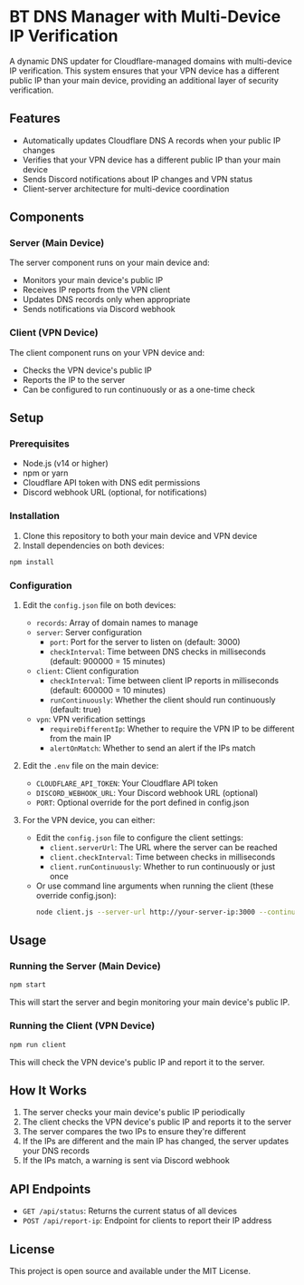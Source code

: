 # BT DNS Manager with Multi-Device IP Verification

A dynamic DNS updater for Cloudflare-managed domains with multi-device IP verification. This system ensures that your VPN device has a different public IP than your main device, providing an additional layer of security verification.

## Features

- Automatically updates Cloudflare DNS A records when your public IP changes
- Verifies that your VPN device has a different public IP than your main device
- Sends Discord notifications about IP changes and VPN status
- Client-server architecture for multi-device coordination

## Components

### Server (Main Device)

The server component runs on your main device and:
- Monitors your main device's public IP
- Receives IP reports from the VPN client
- Updates DNS records only when appropriate
- Sends notifications via Discord webhook

### Client (VPN Device)

The client component runs on your VPN device and:
- Checks the VPN device's public IP
- Reports the IP to the server
- Can be configured to run continuously or as a one-time check

## Setup

### Prerequisites

- Node.js (v14 or higher)
- npm or yarn
- Cloudflare API token with DNS edit permissions
- Discord webhook URL (optional, for notifications)

### Installation

1. Clone this repository to both your main device and VPN device
2. Install dependencies on both devices:

```bash
npm install
```

### Configuration

1. Edit the `config.json` file on both devices:
   - `records`: Array of domain names to manage
   - `server`: Server configuration
     - `port`: Port for the server to listen on (default: 3000)
     - `checkInterval`: Time between DNS checks in milliseconds (default: 900000 = 15 minutes)
   - `client`: Client configuration
     - `checkInterval`: Time between client IP reports in milliseconds (default: 600000 = 10 minutes)
     - `runContinuously`: Whether the client should run continuously (default: true)
   - `vpn`: VPN verification settings
     - `requireDifferentIp`: Whether to require the VPN IP to be different from the main IP
     - `alertOnMatch`: Whether to send an alert if the IPs match

2. Edit the `.env` file on the main device:
   - `CLOUDFLARE_API_TOKEN`: Your Cloudflare API token
   - `DISCORD_WEBHOOK_URL`: Your Discord webhook URL (optional)
   - `PORT`: Optional override for the port defined in config.json

3. For the VPN device, you can either:
   - Edit the `config.json` file to configure the client settings:
     - `client.serverUrl`: The URL where the server can be reached
     - `client.checkInterval`: Time between checks in milliseconds
     - `client.runContinuously`: Whether to run continuously or just once
   - Or use command line arguments when running the client (these override config.json):
     ```bash
     node client.js --server-url http://your-server-ip:3000 --continuous --interval 600000
     ```

## Usage

### Running the Server (Main Device)

```bash
npm start
```

This will start the server and begin monitoring your main device's public IP.

### Running the Client (VPN Device)

```bash
npm run client
```

This will check the VPN device's public IP and report it to the server.

## How It Works

1. The server checks your main device's public IP periodically
2. The client checks the VPN device's public IP and reports it to the server
3. The server compares the two IPs to ensure they're different
4. If the IPs are different and the main IP has changed, the server updates your DNS records
5. If the IPs match, a warning is sent via Discord webhook

## API Endpoints

- `GET /api/status`: Returns the current status of all devices
- `POST /api/report-ip`: Endpoint for clients to report their IP address

## License

This project is open source and available under the MIT License.
